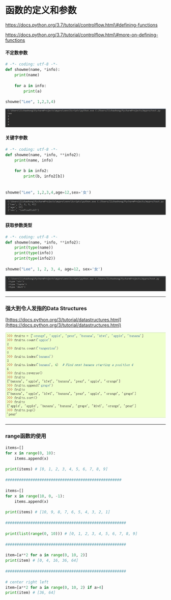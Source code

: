 # 函数的定义和参数

https://docs.python.org/3.7/tutorial/controlflow.html\#defining-functions

https://docs.python.org/3.7/tutorial/controlflow.html\#more-on-defining-functions

#### 不定数参数

```py
# -*- coding: utf-8 -*-
def showme(name, *info):
    print(name)

    for a in info:
        print(a)

showme("Lee", 1,2,3,4)
```

![](/assets/231212import.png)

#### 关键字参数

```py
# -*- coding: utf-8 -*-
def showme(name, *info, **info2):
    print(name, info)

    for b in info2:
        print(b, info2[b])


showme("Lee", 1,2,3,4,age=12,sex='女')
```

![](/assets/211515123import.png)

#### 获取参数类型

```py
# -*- coding: utf-8 -*-
def showme(name, *info, **info2):
    print(type(name))
    print(type(info))
    print(type(info2))

showme("Lee", 1, 2, 3, 4, age=12, sex='女')
```

![](/assets/124112import.png)

---

### 强大到令人发指的Data Structures

[https://docs.python.org/3/tutorial/datastructures.html](https://docs.python.org/3/tutorial/datastructures.html)

![](/assets/15123123import.png)

---

### **range函数的使用**

```py
items=[]
for x in range(0, 10):
    items.append(x)

print(items) # [0, 1, 2, 3, 4, 5, 6, 7, 8, 9]

###################################################

items=[]
for x in range(10, 0, -1):
    items.append(x)

print(items) # [10, 9, 8, 7, 6, 5, 4, 3, 2, 1]

#####################################################

print(list(range(0, 10))) # [0, 1, 2, 3, 4, 5, 6, 7, 8, 9]

#####################################################

item=[a**2 for a in range(0, 10, 2)]
print(item) # [0, 4, 16, 36, 64]

#####################################################

# center right left
item=[a**2 for a in range(0, 10, 2) if a>4]
print(item) # [36, 64]
```



